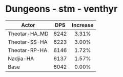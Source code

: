 # Dungeons - stm - venthyr
| Actor | DPS | Increase |
|---|:---:|:---:|
|Theotar-HA_MD|6242|3.31%|
|Theotar-SS-HA|6223|3.00%|
|Theotar-RP-HA|6146|1.72%|
|Nadjia-HA|6137|1.57%|
|Base|6042|0.00%|
